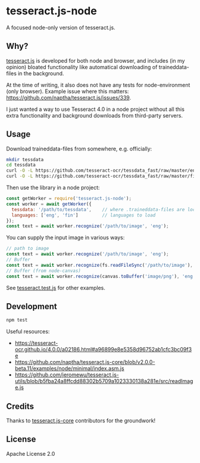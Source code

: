# tesseract.js-node

A focused node-only version of tesseract.js.


## Why?

[tesseract.js](https://github.com/naptha/tesseract.js) is developed for both node and browser, and includes (in my opinion) bloated functionality like automatical downloading of traineddata-files in the background.

At the time of writing, it also does not have any tests for node-environment (only browser). Example issue where this matters: https://github.com/naptha/tesseract.js/issues/339.

I just wanted a way to use Tesseract 4.0 in a node project without all this extra functionality and background downloads from third-party servers.


## Usage

Download traineddata-files from somewhere, e.g. officially:

```bash
mkdir tessdata
cd tessdata
curl -O -L https://github.com/tesseract-ocr/tessdata_fast/raw/master/eng.traineddata
curl -O -L https://github.com/tesseract-ocr/tessdata_fast/raw/master/fin.traineddata
```

Then use the library in a node project:

```js
const getWorker = require('tesseract.js-node');
const worker = await getWorker({
  tessdata: '/path/to/tessdata',    // where .traineddata-files are located
  languages: ['eng', 'fin']         // languages to load
});
const text = await worker.recognize('/path/to/image', 'eng');
```

You can supply the input image in various ways:

```js
// path to image
const text = await worker.recognize('/path/to/image', 'eng');
// Buffer
const text = await worker.recognize(fs.readFileSync('/path/to/image'), 'eng');
// Buffer (from node-canvas)
const text = await worker.recognize(canvas.toBuffer('image/png'), 'eng');
```

See [tesseract.test.js](test/tesseract.test.js) for other examples.


## Development

```bash
npm test
```

Useful resources:

- https://tesseract-ocr.github.io/4.0.0/a02186.html#a96899e8e5358d96752ab1cfc3bc09f3e
- https://github.com/naptha/tesseract.js-core/blob/v2.0.0-beta.11/examples/node/minimal/index.asm.js
- https://github.com/jeromewu/tesseract.js-utils/blob/b5fba24a8ffcdd88302b5709a1023330138a281e/src/readImage.js


## Credits

Thanks to [tesseract.js-core](https://github.com/naptha/tesseract.js-core) contributors for the groundwork!


## License

Apache License 2.0
